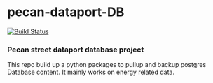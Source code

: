 # pecan-dataport-DB

[![Build Status](https://travis-ci.com/markcx/pecan-dataport-DB.svg?token=pEMCHgBzx77s5ATw7U7T&branch=master)](https://travis-ci.com/markcx/pecan-dataport-DB)

### Pecan street dataport database project 
This repo build up a python packages to pullup and backup postgres Database content. It mainly works on energy related data. 




